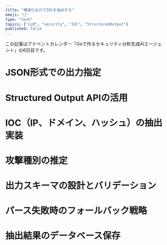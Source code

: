 ```yaml
---
title: "構造化出力でIOCを抽出する"
emoji: "🤖"
type: "tech"
topics: ["LLM", "security", "IOC", "StructuredOutput"]
published: false
---
```


この記事はアドベントカレンダー「Goで作るセキュリティ分析生成AIエージェント」の6日目です。

# JSON形式での出力指定

# Structured Output APIの活用

# IOC（IP、ドメイン、ハッシュ）の抽出実装

# 攻撃種別の推定

# 出力スキーマの設計とバリデーション

# パース失敗時のフォールバック戦略

# 抽出結果のデータベース保存
